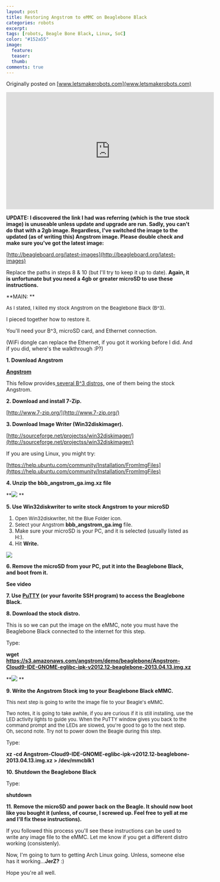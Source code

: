 ```yaml
---
layout: post
title: Restoring Angstrom to eMMC on Beaglebone Black
categories: robots
excerpt:
tags: [robots, Beagle Bone Black, Linux, SoC]
color: "#152a55"
image:
  feature:
  teaser:
  thumb:
comments: true
---
```


Originally posted on [www.letsmakerobots.com](www.letsmakerobots.com)

<div class="flex-video">
<iframe width="560" height="315" src="https://www.youtube.com/embed/-UuNNiwHWFU" frameborder="0" allowfullscreen></iframe>
</div>

**UPDATE: I discovered the link I had was referring (which is the true stock image) is unuseable unless update and upgrade are run.  Sadly, you can't do that with a 2gb image.  Regardless, I've switched the image to the updated (as of writing this) Angstrom image.  Please double check and make sure you've got the latest image:**

[http://beagleboard.org/latest-images](http://beagleboard.org/latest-images)

Replace the paths in steps 8 & 10 (but I'll try to keep it up to date). **Again, it is unfortunate but you need a 4gb or greater microSD to use these instructions.**

**MAIN: **

<span style="font-size: 13px; line-height: 1.231;">As I stated, I killed my stock Angstrom on the Beaglebone Black (B^3).  </span>

I pieced together how to restore it.

You'll need your B^3, microSD card, and Ethernet connection.

(WiFi dongle can replace the Ethernet, if you got it working before I did.  And if you did, where's the walkthrough :P?)

**1. Download Angstrom**

**[Angstrom](http://s3.armhf.com/boards/omap/bbb/bbb_angstrom_ga.img.xz)**

This fellow provides[ several B^3 distros,](http://www.armhf.com/index.php/download/) one of them being the stock Angstrom.

**2. Download and install 7-Zip.**

[http://www.7-zip.org/](http://www.7-zip.org/)

**3. Download Image Writer (Win32diskimager).**

[http://sourceforge.net/projectss/win32diskimager/](http://sourceforge.net/projectss/win32diskimager/)

If you are using Linux, you might try:

[https://help.ubuntu.com/community/Installation/FromImgFiles](https://help.ubuntu.com/community/Installation/FromImgFiles)

**4. Unzip the bbb_angstrom_ga.img.xz file**

**![](https://ladvien.com/images/Unzip_with_7-Zip.jpg)
**

**5. Use Win32diskwriter to write stock Angstrom to your microSD**

1.  <span style="font-size: 13px; line-height: 1.231;">Open Win32diskwriter, hit the Blue Folder icon.</span>
2.  <span style="font-size: 13px; line-height: 1.231;">Select your Angstrom </span>**bbb_angstrom_ga.img** file.
3.  Make sure your microSD is your PC, and it is selected (usually listed as H:).
4.  Hit **Write.**

![](https://ladvien.com/images/win32diskimager.jpg)

**6. Remove the microSD from your PC, put it into the Beaglebone Black, and boot from it.**

**See video**

**7. Use [PuTTY](http://www.chiark.greenend.org.uk/~sgtatham/putty/download.html) (or your favorite SSH program) to access the Beaglebone Black.**

**8. Download the stock distro.**

This is so we can put the image on the eMMC, note you must have the Beaglebone Black connected to the internet for this step.

Type:

**wget https://s3.amazonaws.com/angstrom/demo/beaglebone/Angstrom-Cloud9-IDE-GNOME-eglibc-ipk-v2012.12-beaglebone-2013.04.13.img.xz**

**![](https://ladvien.com/images/Download_Stock_on_PuTTY.jpg)
**

**9. Write the Angstrom Stock img to your Beaglebone Black eMMC.**

<span style="font-size: 13px; line-height: 1.231;">This next step is going to write the image file to your Beagle's eMMC.  </span>

<span style="font-size: 13px; line-height: 1.231;">Two notes, it is going to take awhile, if you are curious if it is still installing, use the LED activity lights to guide you.  When the PuTTY window gives you back to the command prompt and the LEDs are slowed, you're good to go to the next step.  Oh, second note.  Try not to power down the Beagle during this step.</span>

Type:

**xz -cd Angstrom-Cloud9-IDE-GNOME-eglibc-ipk-v2012.12-beaglebone-2013.04.13.img.xz > /dev/mmcblk1**

**10. Shutdown the Beaglebone Black**

Type:

**shutdown**

**11. Remove the microSD and power back on the Beagle.  It should now boot like you bought it (unless, of course, I screwed up.  Feel free to yell at me and I'll fix these instructions).**

If you followed this process you'll see these instructions can be used to write any image file to the eMMC.  Let me know if you get a different distro working (consistenly).  

Now, I'm going to turn to getting Arch Linux going.  Unless, someone else has it working...**JerZ?** :)

Hope you're all well.
